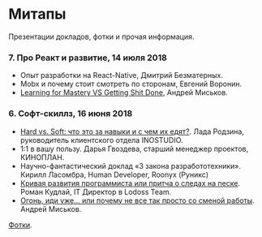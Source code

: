 # Митапы
Презентации докладов, фотки и прочая информация.

### 7. Про Реакт и развитие, 14 июля 2018
- Опыт разработки на React-Native, Дмитрий Безматерных. 
- Mobx и почему стоит смотреть по сторонам, Евгений Воронин. 
- [Learning for Mastery VS Getting Shit Done](http://andreymiskov.ru/keynotes/learn-for-mastery/), Андрей Миськов.

### 6. Софт-скиллз, 16 июня 2018
- [Hard vs. Soft: что это за навыки и с чем их едят?](https://yadi.sk/i/q19cvFDi3Y4PEh). Лада Родзина, руководитель клиентского отдела INOSTUDIO.
- 1:1 в вашу пользу. Дарья Гвоздева, старший менеджер проектов, КИНОПЛАН.
- Научно-фантастический доклад «3 закона разработотехники». Кирилл Ласомбра, Human Developer, Roonyx (Руникс)
- [Кривая развития программиста или притча о следах на песке](http://bit.ly/programmers_way). Роман Кудлай, IT Директор в Lodoss Team.
- [Огонь, иди уже... или почему не все так просто со сменой работы](http://andreymiskov.ru/keynotes/ogon/). Андрей Миськов.

[Фотки](https://vk.com/album-159767167_253894369).
